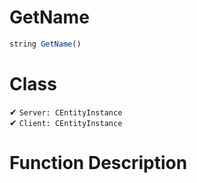 # GetName
```js	
string GetName()
```
# Class
✔ `Server: CEntityInstance`  
✔ `Client: CEntityInstance`  

# Function Description

